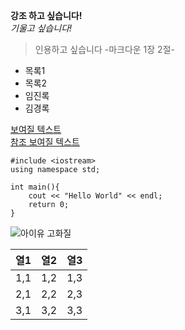 **강조 하고 싶습니다!**  
*기울고 싶습니다!*  
> 인용하고 싶습니다 -마크다운 1장 2절-

- 목록1
- 목록2
- 임진록
- 김경록

[보여질 텍스트](http://koreatech.ac.kr)  
[참조 보여질 텍스트][1]

[1]:http://el.koreatech.ac.kr

~~~
#include <iostream>
using namespace std;

int main(){
    cout << "Hello World" << endl;
    return 0;
}
~~~

![아이유 고화질](http://thumbnail.egloos.net/600x0/http://pds25.egloos.com/pds/201506/28/58/f0068858_558fe8f5eabb3.jpg)

| 열1 | 열2 | 열3   |
| :---: | :---: | :---: |
| 1,1 | 1,2 | 1,3 |
| 2,1 | 2,2 | 2,3 |
| 3,1 | 3,2 | 3,3 |
